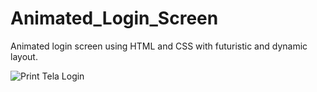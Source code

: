 # Animated_Login_Screen

Animated login screen using HTML and CSS with futuristic and dynamic layout.

![Print Tela Login](https://github.com/Lucas-Nascim/Animated_Login_Screen/assets/103378076/ad66e335-5b8a-4b40-b6ed-30848cf3b10b)

